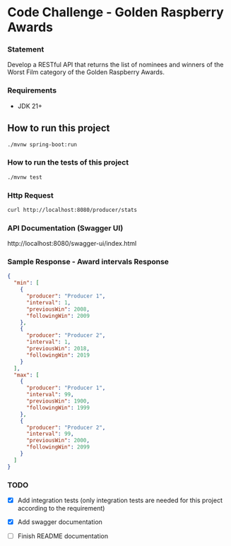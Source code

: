 # Code Challenge - Golden Raspberry Awards

### Statement
Develop a RESTful API that returns the list of nominees and winners of the Worst Film category of the Golden Raspberry Awards.

### Requirements
- JDK 21+

## How to run this project
```bash
./mvnw spring-boot:run
```

### How to run the tests of this project
```bash
./mvnw test
```

### Http Request
```bash
curl http://localhost:8080/producer/stats
```
### API Documentation (Swagger UI)
http://localhost:8080/swagger-ui/index.html

### Sample Response - Award intervals Response
```json
{
  "min": [
    {
      "producer": "Producer 1",
      "interval": 1,
      "previousWin": 2008,
      "followingWin": 2009
    },
    {
      "producer": "Producer 2",
      "interval": 1,
      "previousWin": 2018,
      "followingWin": 2019
    }
  ],
  "max": [
    {
      "producer": "Producer 1",
      "interval": 99,
      "previousWin": 1900,
      "followingWin": 1999
    },
    {
      "producer": "Producer 2",
      "interval": 99,
      "previousWin": 2000,
      "followingWin": 2099
    }
  ]
}
```

### TODO
- [X] Add integration tests (only integration tests are needed for this project according to the requirement)
- [X] Add swagger documentation
- [ ] Finish README documentation

